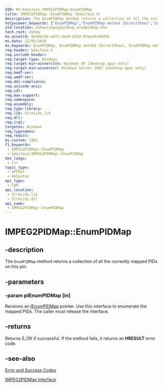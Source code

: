 ```yaml
---
UID: NF:bdaiface.IMPEG2PIDMap.EnumPIDMap
title: IMPEG2PIDMap::EnumPIDMap (bdaiface.h)
description: The EnumPIDMap method returns a collection of all the currently mapped PIDs on this pin.
helpviewer_keywords: ["EnumPIDMap","EnumPIDMap method [DirectShow]","EnumPIDMap method [DirectShow]","IMPEG2PIDMap interface","IMPEG2PIDMap interface [DirectShow]","EnumPIDMap method","IMPEG2PIDMap.EnumPIDMap","IMPEG2PIDMap::EnumPIDMap","IMPEG2PIDMapEnumPIDMap","bdaiface/IMPEG2PIDMap::EnumPIDMap","dshow.impeg2pidmap_enumpidmap"]
old-location: dshow\impeg2pidmap_enumpidmap.htm
tech.root: dshow
ms.assetid: 9e5dbc92-e072-4e59-b7b2-07ae39cb9d59
ms.date: 12/05/2018
ms.keywords: EnumPIDMap, EnumPIDMap method [DirectShow], EnumPIDMap method [DirectShow],IMPEG2PIDMap interface, IMPEG2PIDMap interface [DirectShow],EnumPIDMap method, IMPEG2PIDMap.EnumPIDMap, IMPEG2PIDMap::EnumPIDMap, IMPEG2PIDMapEnumPIDMap, bdaiface/IMPEG2PIDMap::EnumPIDMap, dshow.impeg2pidmap_enumpidmap
req.header: bdaiface.h
req.include-header: 
req.target-type: Windows
req.target-min-winverclnt: Windows XP [desktop apps only]
req.target-min-winversvr: Windows Server 2003 [desktop apps only]
req.kmdf-ver: 
req.umdf-ver: 
req.ddi-compliance: 
req.unicode-ansi: 
req.idl: 
req.max-support: 
req.namespace: 
req.assembly: 
req.type-library: 
req.lib: Strmiids.lib
req.dll: 
req.irql: 
targetos: Windows
req.typenames: 
req.redist: 
ms.custom: 19H1
f1_keywords:
 - IMPEG2PIDMap::EnumPIDMap
 - bdaiface/IMPEG2PIDMap::EnumPIDMap
dev_langs:
 - c++
topic_type:
 - APIRef
 - kbSyntax
api_type:
 - COM
api_location:
 - Strmiids.lib
 - Strmiids.dll
api_name:
 - IMPEG2PIDMap::EnumPIDMap
---
```


# IMPEG2PIDMap::EnumPIDMap


## -description

The <code>EnumPIDMap</code> method returns a collection of all the currently mapped PIDs on this pin.

## -parameters

### -param pIEnumPIDMap [in]

Receives an <a href="/windows/desktop/api/bdaiface/nn-bdaiface-ienumpidmap">IEnumPIDMap</a> pointer. Use this interface to enumerate the mapped PIDs. The caller must release the interface.

## -returns

Returns S_OK if successful. If the method fails, it returns an <b>HRESULT</b> error code.

## -see-also

<a href="/windows/desktop/DirectShow/error-and-success-codes">Error and Success Codes</a>



<a href="/previous-versions/windows/desktop/api/bdaiface/nn-bdaiface-impeg2pidmap">IMPEG2PIDMap Interface</a>

